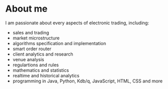# About me

I am passionate about every aspects of electronic trading, including:

- sales and trading
- market microstructure
- algorithms specification and implementation
- smart order router
- client analytics and research
- venue analysis
- regulartions and rules
- mathematics and statistics
- realtime and historical analytics
- programming in Java, Python, Kdb/q, JavaScript, HTML, CSS and more
